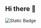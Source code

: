 ## Hi there 👋

![Static Badge](https://img.shields.io/badge/DoodleLor-black?style=for-the-badge&logo=Itch.io&logoColor=white&link=https%3A%2F%2Fdoodlelor.itch.io%2F)



<!--
**LindaLor028/LindaLor028** is a ✨ _special_ ✨ repository because its `README.md` (this file) appears on your GitHub profile.

Here are some ideas to get you started:

- 🔭 I’m currently working on ...
- 🌱 I’m currently learning ...
- 👯 I’m looking to collaborate on ...
- 🤔 I’m looking for help with ...
- 💬 Ask me about ...
- 📫 How to reach me: ...
- 😄 Pronouns: ...
- ⚡ Fun fact: ...
-->

